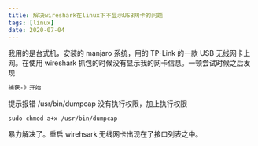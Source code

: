 ```yaml
---
title: 解决wireshark在linux下不显示USB网卡的问题
tags: [linux]
date: 2020-07-04
---
```


我用的是台式机，安装的 manjaro 系统，用的 TP-Link 的一款 USB 无线网卡上网。在使用 wireshark 抓包的时候没有显示我的网卡信息。一顿尝试时候之后发现
```txt
捕获-》开始
```
提示报错 /usr/bin/dumpcap 没有执行权限，加上执行权限
```shell
sudo chmod a+x /usr/bin/dumpcap
```
暴力解决了。重启 wirehsark 无线网卡出现在了接口列表之中。
